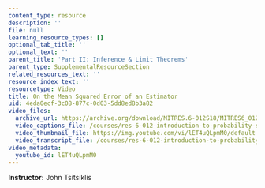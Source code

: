 ```yaml
---
content_type: resource
description: ''
file: null
learning_resource_types: []
optional_tab_title: ''
optional_text: ''
parent_title: 'Part II: Inference & Limit Theorems'
parent_type: SupplementalResourceSection
related_resources_text: ''
resource_index_text: ''
resourcetype: Video
title: On the Mean Squared Error of an Estimator
uid: 4eda0ecf-3c08-877c-0d03-5dd8ed8b3a82
video_files:
  archive_url: https://archive.org/download/MITRES.6-012S18/MITRES6_012S18_L20-04_300k.mp4
  video_captions_file: /courses/res-6-012-introduction-to-probability-spring-2018/8926f026ea845707b3edb35af647099c_lET4uQLpmM0.vtt
  video_thumbnail_file: https://img.youtube.com/vi/lET4uQLpmM0/default.jpg
  video_transcript_file: /courses/res-6-012-introduction-to-probability-spring-2018/0264080f154fe2519e1741853cd1b358_lET4uQLpmM0.pdf
video_metadata:
  youtube_id: lET4uQLpmM0
---
```


**Instructor:** John Tsitsiklis